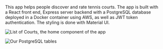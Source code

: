 This app helps people discover and rate tennis courts. The app is built with a React front end, Express server backend with a PostgreSQL database deployed in a Docker container using AWS, as well as JWT token authentication. The styling is done with Material UI.

![List of Courts, the home component of the app](https://i.ibb.co/sH5RtfZ/courtlist.jpg)



![Our PostgreSQL tables](https://i.ibb.co/QNYVNkt/Postgres-DB.jpg)


